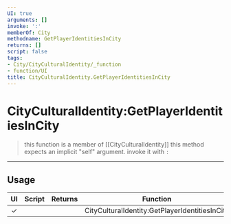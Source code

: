 ```yaml
---
UI: true
arguments: []
invoke: ':'
memberOf: City
methodname: GetPlayerIdentitiesInCity
returns: []
script: false
tags:
- City/CityCulturalIdentity/_function
- function/UI
title: CityCulturalIdentity.GetPlayerIdentitiesInCity
---
```

# CityCulturalIdentity:GetPlayerIdentitiesInCity
> this function is a member of [[CityCulturalIdentity]]
> this method expects an implicit "self" argument. invoke it with `:`
-----
## Usage
|  UI | Script | Returns | Function | Arguments |
|:---:|:------:|-------:|:--------:|:---------|
|✓| ||CityCulturalIdentity:GetPlayerIdentitiesInCity||
